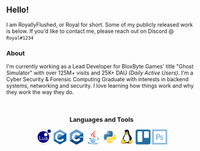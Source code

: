 ## Hello!

I am RoyallyFlushed, or Royal for short. Some of my publicly released work is below. If you'd like to contact me, please reach out on Discord @ `Royal#1234`

### About

I'm currently working as a Lead Developer for BloxByte Games' title "Ghost Simulator" with over 125M+ visits and 25K+ DAU *(Daily Active Users)*. I'm a Cyber Security & Forensic Computing Graduate with interests in backend systems, networking and security. I love learning how things work and why they work the way they do.


<br/>
<h3 align="center">Languages and Tools</h3>
<p align="center"> 
    <img src="https://raw.githubusercontent.com/devicons/devicon/master/icons/lua/lua-original-wordmark.svg" alt="lua" width="40" height="40"/>
    <img src="https://raw.githubusercontent.com/devicons/devicon/master/icons/c/c-original.svg" alt="c" width="40" height="40"/> 
    <img src="https://raw.githubusercontent.com/devicons/devicon/master/icons/cplusplus/cplusplus-original.svg" alt="cplusplus" width="40" height="40"/>
    <img src="https://raw.githubusercontent.com/devicons/devicon/master/icons/java/java-original.svg" alt="java" width="40" height="40"/>
    <img src="https://raw.githubusercontent.com/devicons/devicon/master/icons/python/python-original.svg" alt="python" width="40" height="40"/>
    <img src="https://raw.githubusercontent.com/devicons/devicon/master/icons/linux/linux-original.svg" alt="linux" width="40" height="40"/>
    <img src="https://raw.githubusercontent.com/devicons/devicon/master/icons/trello/trello-plain.svg" alt="trello" width="40" height="40"/> 
    <img src="https://raw.githubusercontent.com/devicons/devicon/master/icons/photoshop/photoshop-line.svg" alt="photoshop" width="40" height="40"/> 
</p>
